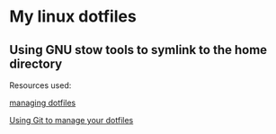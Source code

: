 # My linux dotfiles
## Using GNU stow tools to symlink to the home directory

Resources used:

[managing dotfiles](https://www.jakewiesler.com/blog/managing-dotfiles)


[Using Git to manage your dotfiles](https://blog.smalleycreative.com/using-git-and-github-to-manage-your-dotfiles)